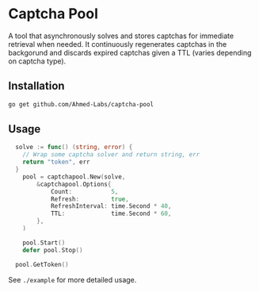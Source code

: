 # Captcha Pool

A tool that asynchronously solves and stores captchas for immediate retrieval when needed. 
It continuously regenerates captchas in the backgorund and discards expired captchas given a TTL (varies depending on captcha type).

## Installation

```bash
go get github.com/Ahmed-Labs/captcha-pool
```

## Usage

```go
  solve := func() (string, error) {
    // Wrap some captcha solver and return string, err
    return "token", err
  }
	pool = captchapool.New(solve,
		&captchapool.Options{
			Count:           5,
			Refresh:         true,
			RefreshInterval: time.Second * 40,
			TTL:             time.Second * 60,
		},
	)

	pool.Start()
	defer pool.Stop()

  pool.GetToken()
```

See `./example` for more detailed usage.